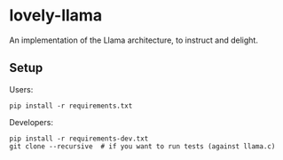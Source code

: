 # lovely-llama
An implementation of the Llama architecture, to instruct and delight.

## Setup

Users:
```
pip install -r requirements.txt
```

Developers:
```
pip install -r requirements-dev.txt
git clone --recursive  # if you want to run tests (against llama.c)
```
